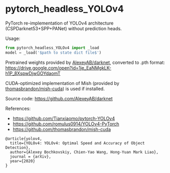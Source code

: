 # pytorch_headless_YOLOv4
PyTorch re-implementation of YOLOv4 architecture (CSPDarknet53+SPP+PANet) without prediction heads.

Usage:
```python
from pytorch_headless_YOLOv4 import _load
model = _load('$path to state dict file$')
```

Pretrained weights provided by [AlexeyAB/darknet](https://github.com/AlexeyAB/darknet), converted to .pth format: https://drive.google.com/open?id=1je_EaNMgkLK-h1P_8XspwDjwGOYdaomT

CUDA-optimized implementation of Mish (provided by [thomasbrandon/mish-cuda](https://github.com/thomasbrandon/mish-cuda)) is used if installed.


Source code: https://github.com/AlexeyAB/darknet

References:
* https://github.com/Tianxiaomo/pytorch-YOLOv4
* https://github.com/romulus0914/YOLOv4-PyTorch
* https://github.com/thomasbrandon/mish-cuda

```
@article{yolov4,
  title={YOLOv4: YOLOv4: Optimal Speed and Accuracy of Object Detection},
  author={Alexey Bochkovskiy, Chien-Yao Wang, Hong-Yuan Mark Liao},
  journal = {arXiv},
  year={2020}
}
```
